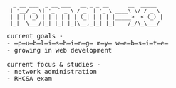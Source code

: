 ```
  _ __ ___  _ __ ___   __ _ _ __      __  _____
 | '__/ _ \| '_ ` _ \ / _` | '_ \ ____\ \/ / _ \   
 | | | (_) | | | | | | (_| | | | |_____>  < (_) |
 |_|  \___/|_| |_| |_|\__,_|_| |_|    /_/\_\___/     
 ```
 <samp>
current goals -
<br>
- ̶p̶u̶b̶l̶i̶s̶h̶i̶n̶g̶ m̶y̶ w̶e̶b̶s̶i̶t̶e̶
<br>
- growing in web development
<br>
<br>
current focus & studies -
<br>
- network administration
<br>
- RHCSA exam
<br>
</samp>
